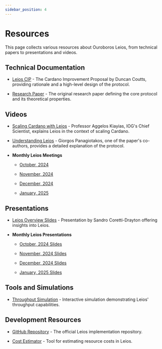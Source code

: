 ```yaml
---
sidebar_position: 4
---
```


# Resources

This page collects various resources about Ouroboros Leios, from technical
papers to presentations and videos.

## Technical Documentation

- [Leios CIP](https://github.com/cardano-foundation/CIPs/pull/379) - The Cardano
  Improvement Proposal by Duncan Coutts, providing rationale and a high-level
  design of the protocol.

- [Research Paper](https://iohk.io/en/research/library/papers/high-throughput-blockchain-consensus-under-realistic-network-assumptions/) -
  The original research paper defining the core protocol and its theoretical
  properties.

## Videos

- [Scaling Cardano with Leios](https://www.youtube.com/watch?v=Czmg9WmSCcI) -
  Professor Aggelos Kiayias, IOG's Chief Scientist, explains Leios in the
  context of scaling Cardano.

- [Understanding Leios](https://www.youtube.com/watch?v=YEcYVygdhzU) - Giorgos
  Panagiotakos, one of the paper's co-authors, provides a detailed explanation
  of the protocol.

- **Monthly Leios Meetings**

  - [October, 2024](https://drive.google.com/file/d/12VE0__S0knHqXXpIVdXGWvDipK0g89p_/view?usp=sharing)

  - [November, 2024](https://drive.google.com/file/d/1W4iu4MwOXILXes1Zi43MeM505KAOHXso/view?usp=sharing)

  - [December, 2024](https://drive.google.com/file/d/1F07oKxBgdOEasGcstxEavkPCgr58sbIO/view?usp=sharing)

  - [January, 2025](https://www.youtube.com/live/6ovcWDCdqFU?si=-dgnvO7353tUyiDZ&t=120)

## Presentations

- [Leios Overview Slides](https://docs.google.com/presentation/d/1W_KHdvdLNDEStE99D7Af2SRiTqZNnVLQiEPqRHJySqI/edit?usp=sharing) -
  Presentation by Sandro Coretti-Drayton offering insights into Leios.

- **Monthly Leios Presentations**

  - [October, 2024 Slides](https://docs.google.com/presentation/d/1KgjJyP6yZyZKCGum3deoIyooYUOretA9W6dTtXv1fso/edit?usp=sharing)

  - [November, 2024 Slides](https://docs.google.com/presentation/d/11LHQeUuv-TQfiy9GwXkrffSimFjSq8tdTB8qIB-Pk3U/edit?usp=sharing)

  - [December, 2024 Slides](https://docs.google.com/presentation/d/1LwpcXnXLgrYTSDalJY1SfpeyU_4lIkYhyMy5Kv0Huzw/edit?usp=sharing)

  - [January, 2025 Slides](https://docs.google.com/presentation/d/1qKXe3CvAvJGVWAssjrKpRrRABMT6I39E1FxUWQ_PZzo/edit?usp=sharing)

## Tools and Simulations

- [Throughput Simulation](https://www.insightmaker.com/insight/5B3Sq5gsrcGzTD11GyZJ0u/Cardano-Throughput-v0-2) -
  Interactive simulation demonstrating Leios' throughput capabilities.

## Development Resources

- [GitHub Repository](https://github.com/input-output-hk/ouroboros-leios) - The
  official Leios implementation repository.

- [Cost Estimator](https://leios.cardano-scaling.org/cost-estimator/) - Tool for
  estimating resource costs in Leios.
